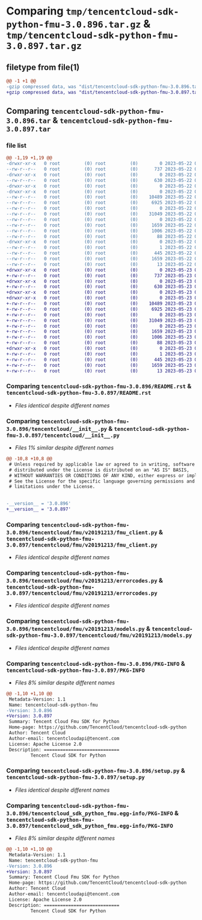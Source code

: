 # Comparing `tmp/tencentcloud-sdk-python-fmu-3.0.896.tar.gz` & `tmp/tencentcloud-sdk-python-fmu-3.0.897.tar.gz`

## filetype from file(1)

```diff
@@ -1 +1 @@
-gzip compressed data, was "dist/tencentcloud-sdk-python-fmu-3.0.896.tar", last modified: Mon May 22 00:23:25 2023, max compression
+gzip compressed data, was "dist/tencentcloud-sdk-python-fmu-3.0.897.tar", last modified: Tue May 23 02:22:53 2023, max compression
```

## Comparing `tencentcloud-sdk-python-fmu-3.0.896.tar` & `tencentcloud-sdk-python-fmu-3.0.897.tar`

### file list

```diff
@@ -1,19 +1,19 @@
-drwxr-xr-x   0 root         (0) root         (0)        0 2023-05-22 00:23:25.000000 tencentcloud-sdk-python-fmu-3.0.896/
--rw-r--r--   0 root         (0) root         (0)      737 2023-05-22 00:23:25.000000 tencentcloud-sdk-python-fmu-3.0.896/README.rst
-drwxr-xr-x   0 root         (0) root         (0)        0 2023-05-22 00:23:25.000000 tencentcloud-sdk-python-fmu-3.0.896/tencentcloud/
--rw-r--r--   0 root         (0) root         (0)      630 2023-05-22 00:23:25.000000 tencentcloud-sdk-python-fmu-3.0.896/tencentcloud/__init__.py
-drwxr-xr-x   0 root         (0) root         (0)        0 2023-05-22 00:23:25.000000 tencentcloud-sdk-python-fmu-3.0.896/tencentcloud/fmu/
-drwxr-xr-x   0 root         (0) root         (0)        0 2023-05-22 00:23:25.000000 tencentcloud-sdk-python-fmu-3.0.896/tencentcloud/fmu/v20191213/
--rw-r--r--   0 root         (0) root         (0)    10489 2023-05-22 00:23:25.000000 tencentcloud-sdk-python-fmu-3.0.896/tencentcloud/fmu/v20191213/fmu_client.py
--rw-r--r--   0 root         (0) root         (0)     6925 2023-05-22 00:23:25.000000 tencentcloud-sdk-python-fmu-3.0.896/tencentcloud/fmu/v20191213/errorcodes.py
--rw-r--r--   0 root         (0) root         (0)        0 2023-05-22 00:23:25.000000 tencentcloud-sdk-python-fmu-3.0.896/tencentcloud/fmu/v20191213/__init__.py
--rw-r--r--   0 root         (0) root         (0)    31049 2023-05-22 00:23:25.000000 tencentcloud-sdk-python-fmu-3.0.896/tencentcloud/fmu/v20191213/models.py
--rw-r--r--   0 root         (0) root         (0)        0 2023-05-22 00:23:25.000000 tencentcloud-sdk-python-fmu-3.0.896/tencentcloud/fmu/__init__.py
--rw-r--r--   0 root         (0) root         (0)     1659 2023-05-22 00:23:25.000000 tencentcloud-sdk-python-fmu-3.0.896/PKG-INFO
--rw-r--r--   0 root         (0) root         (0)     1006 2023-05-22 00:23:25.000000 tencentcloud-sdk-python-fmu-3.0.896/setup.py
--rw-r--r--   0 root         (0) root         (0)       88 2023-05-22 00:23:25.000000 tencentcloud-sdk-python-fmu-3.0.896/setup.cfg
-drwxr-xr-x   0 root         (0) root         (0)        0 2023-05-22 00:23:25.000000 tencentcloud-sdk-python-fmu-3.0.896/tencentcloud_sdk_python_fmu.egg-info/
--rw-r--r--   0 root         (0) root         (0)        1 2023-05-22 00:23:25.000000 tencentcloud-sdk-python-fmu-3.0.896/tencentcloud_sdk_python_fmu.egg-info/dependency_links.txt
--rw-r--r--   0 root         (0) root         (0)      445 2023-05-22 00:23:25.000000 tencentcloud-sdk-python-fmu-3.0.896/tencentcloud_sdk_python_fmu.egg-info/SOURCES.txt
--rw-r--r--   0 root         (0) root         (0)     1659 2023-05-22 00:23:25.000000 tencentcloud-sdk-python-fmu-3.0.896/tencentcloud_sdk_python_fmu.egg-info/PKG-INFO
--rw-r--r--   0 root         (0) root         (0)       13 2023-05-22 00:23:25.000000 tencentcloud-sdk-python-fmu-3.0.896/tencentcloud_sdk_python_fmu.egg-info/top_level.txt
+drwxr-xr-x   0 root         (0) root         (0)        0 2023-05-23 02:22:53.000000 tencentcloud-sdk-python-fmu-3.0.897/
+-rw-r--r--   0 root         (0) root         (0)      737 2023-05-23 02:22:53.000000 tencentcloud-sdk-python-fmu-3.0.897/README.rst
+drwxr-xr-x   0 root         (0) root         (0)        0 2023-05-23 02:22:53.000000 tencentcloud-sdk-python-fmu-3.0.897/tencentcloud/
+-rw-r--r--   0 root         (0) root         (0)      630 2023-05-23 02:22:53.000000 tencentcloud-sdk-python-fmu-3.0.897/tencentcloud/__init__.py
+drwxr-xr-x   0 root         (0) root         (0)        0 2023-05-23 02:22:53.000000 tencentcloud-sdk-python-fmu-3.0.897/tencentcloud/fmu/
+drwxr-xr-x   0 root         (0) root         (0)        0 2023-05-23 02:22:53.000000 tencentcloud-sdk-python-fmu-3.0.897/tencentcloud/fmu/v20191213/
+-rw-r--r--   0 root         (0) root         (0)    10489 2023-05-23 02:22:53.000000 tencentcloud-sdk-python-fmu-3.0.897/tencentcloud/fmu/v20191213/fmu_client.py
+-rw-r--r--   0 root         (0) root         (0)     6925 2023-05-23 02:22:53.000000 tencentcloud-sdk-python-fmu-3.0.897/tencentcloud/fmu/v20191213/errorcodes.py
+-rw-r--r--   0 root         (0) root         (0)        0 2023-05-23 02:22:53.000000 tencentcloud-sdk-python-fmu-3.0.897/tencentcloud/fmu/v20191213/__init__.py
+-rw-r--r--   0 root         (0) root         (0)    31049 2023-05-23 02:22:53.000000 tencentcloud-sdk-python-fmu-3.0.897/tencentcloud/fmu/v20191213/models.py
+-rw-r--r--   0 root         (0) root         (0)        0 2023-05-23 02:22:53.000000 tencentcloud-sdk-python-fmu-3.0.897/tencentcloud/fmu/__init__.py
+-rw-r--r--   0 root         (0) root         (0)     1659 2023-05-23 02:22:53.000000 tencentcloud-sdk-python-fmu-3.0.897/PKG-INFO
+-rw-r--r--   0 root         (0) root         (0)     1006 2023-05-23 02:22:53.000000 tencentcloud-sdk-python-fmu-3.0.897/setup.py
+-rw-r--r--   0 root         (0) root         (0)       88 2023-05-23 02:22:53.000000 tencentcloud-sdk-python-fmu-3.0.897/setup.cfg
+drwxr-xr-x   0 root         (0) root         (0)        0 2023-05-23 02:22:53.000000 tencentcloud-sdk-python-fmu-3.0.897/tencentcloud_sdk_python_fmu.egg-info/
+-rw-r--r--   0 root         (0) root         (0)        1 2023-05-23 02:22:53.000000 tencentcloud-sdk-python-fmu-3.0.897/tencentcloud_sdk_python_fmu.egg-info/dependency_links.txt
+-rw-r--r--   0 root         (0) root         (0)      445 2023-05-23 02:22:53.000000 tencentcloud-sdk-python-fmu-3.0.897/tencentcloud_sdk_python_fmu.egg-info/SOURCES.txt
+-rw-r--r--   0 root         (0) root         (0)     1659 2023-05-23 02:22:53.000000 tencentcloud-sdk-python-fmu-3.0.897/tencentcloud_sdk_python_fmu.egg-info/PKG-INFO
+-rw-r--r--   0 root         (0) root         (0)       13 2023-05-23 02:22:53.000000 tencentcloud-sdk-python-fmu-3.0.897/tencentcloud_sdk_python_fmu.egg-info/top_level.txt
```

### Comparing `tencentcloud-sdk-python-fmu-3.0.896/README.rst` & `tencentcloud-sdk-python-fmu-3.0.897/README.rst`

 * *Files identical despite different names*

### Comparing `tencentcloud-sdk-python-fmu-3.0.896/tencentcloud/__init__.py` & `tencentcloud-sdk-python-fmu-3.0.897/tencentcloud/__init__.py`

 * *Files 1% similar despite different names*

```diff
@@ -10,8 +10,8 @@
 # Unless required by applicable law or agreed to in writing, software
 # distributed under the License is distributed on an "AS IS" BASIS,
 # WITHOUT WARRANTIES OR CONDITIONS OF ANY KIND, either express or implied.
 # See the License for the specific language governing permissions and
 # limitations under the License.
 
 
-__version__ = '3.0.896'
+__version__ = '3.0.897'
```

### Comparing `tencentcloud-sdk-python-fmu-3.0.896/tencentcloud/fmu/v20191213/fmu_client.py` & `tencentcloud-sdk-python-fmu-3.0.897/tencentcloud/fmu/v20191213/fmu_client.py`

 * *Files identical despite different names*

### Comparing `tencentcloud-sdk-python-fmu-3.0.896/tencentcloud/fmu/v20191213/errorcodes.py` & `tencentcloud-sdk-python-fmu-3.0.897/tencentcloud/fmu/v20191213/errorcodes.py`

 * *Files identical despite different names*

### Comparing `tencentcloud-sdk-python-fmu-3.0.896/tencentcloud/fmu/v20191213/models.py` & `tencentcloud-sdk-python-fmu-3.0.897/tencentcloud/fmu/v20191213/models.py`

 * *Files identical despite different names*

### Comparing `tencentcloud-sdk-python-fmu-3.0.896/PKG-INFO` & `tencentcloud-sdk-python-fmu-3.0.897/PKG-INFO`

 * *Files 8% similar despite different names*

```diff
@@ -1,10 +1,10 @@
 Metadata-Version: 1.1
 Name: tencentcloud-sdk-python-fmu
-Version: 3.0.896
+Version: 3.0.897
 Summary: Tencent Cloud Fmu SDK for Python
 Home-page: https://github.com/TencentCloud/tencentcloud-sdk-python
 Author: Tencent Cloud
 Author-email: tencentcloudapi@tencent.com
 License: Apache License 2.0
 Description: ============================
         Tencent Cloud SDK for Python
```

### Comparing `tencentcloud-sdk-python-fmu-3.0.896/setup.py` & `tencentcloud-sdk-python-fmu-3.0.897/setup.py`

 * *Files identical despite different names*

### Comparing `tencentcloud-sdk-python-fmu-3.0.896/tencentcloud_sdk_python_fmu.egg-info/PKG-INFO` & `tencentcloud-sdk-python-fmu-3.0.897/tencentcloud_sdk_python_fmu.egg-info/PKG-INFO`

 * *Files 8% similar despite different names*

```diff
@@ -1,10 +1,10 @@
 Metadata-Version: 1.1
 Name: tencentcloud-sdk-python-fmu
-Version: 3.0.896
+Version: 3.0.897
 Summary: Tencent Cloud Fmu SDK for Python
 Home-page: https://github.com/TencentCloud/tencentcloud-sdk-python
 Author: Tencent Cloud
 Author-email: tencentcloudapi@tencent.com
 License: Apache License 2.0
 Description: ============================
         Tencent Cloud SDK for Python
```

